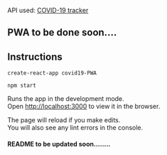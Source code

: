 API used: [COVID-19 tracker](https://covid19.mathdro.id/api)

## PWA to be done soon....

## Instructions
 `create-react-app covid19-PWA`
 
 `npm start`

Runs the app in the development mode.<br />
Open [http://localhost:3000](http://localhost:3000) to view it in the browser.

The page will reload if you make edits.<br />
You will also see any lint errors in the console.

#### README to be updated soon........
